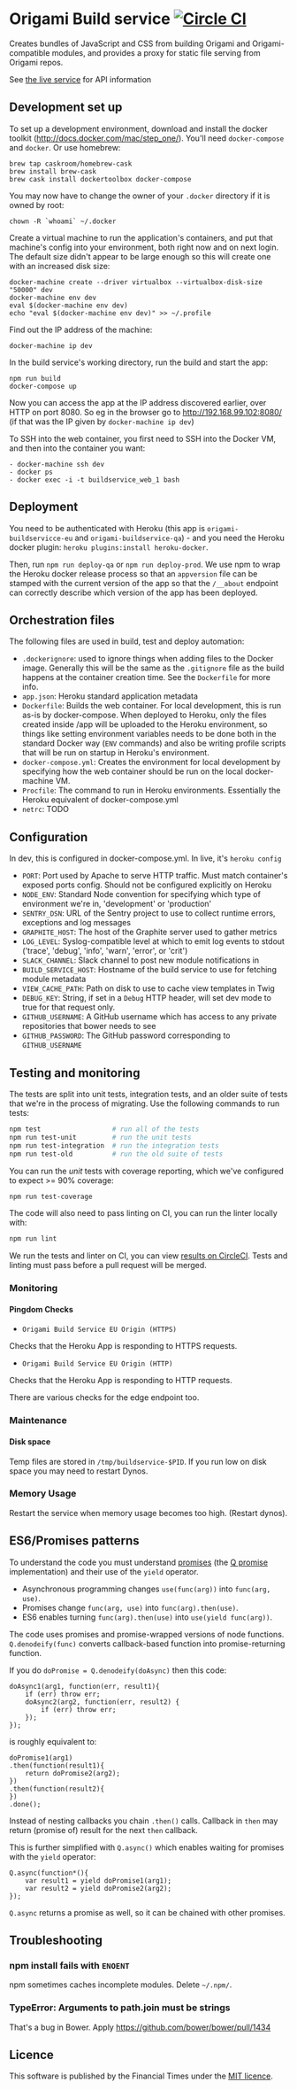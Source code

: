 # Origami Build service [![Circle CI](https://circleci.com/gh/Financial-Times/origami-build-service.svg?style=svg)](https://circleci.com/gh/Financial-Times/origami-build-service)

Creates bundles of JavaScript and CSS from building Origami and Origami-compatible modules, and provides a proxy for static file serving from Origami repos.

See [the live service](https://build.origami.ft.com/) for API information

## Development set up

To set up a development environment, download and install the docker toolkit (http://docs.docker.com/mac/step_one/).  You'll need `docker-compose` and `docker`.  Or use homebrew:

    brew tap caskroom/homebrew-cask
    brew install brew-cask
    brew cask install dockertoolbox docker-compose

You may now have to change the owner of your `.docker` directory if it is owned by root:

    chown -R `whoami` ~/.docker

Create a virtual machine to run the application's containers, and put that machine's config into your environment, both right now and on next login.  The default size didn't appear to be large enough so this will create one with an increased disk size:

    docker-machine create --driver virtualbox --virtualbox-disk-size "50000" dev
    docker-machine env dev
    eval $(docker-machine env dev)
    echo "eval $(docker-machine env dev)" >> ~/.profile

Find out the IP address of the machine:

    docker-machine ip dev

In the build service's working directory, run the build and start the app:

    npm run build
    docker-compose up

Now you can access the app at the IP address discovered earlier, over HTTP on port 8080.  So eg in the browser go to http://192.168.99.102:8080/ (if that was the IP given by `docker-machine ip dev`)

To SSH into the web container, you first need to SSH into the Docker VM, and then into the container you want:

    - docker-machine ssh dev
    - docker ps
    - docker exec -i -t buildservice_web_1 bash

## Deployment

You need to be authenticated with Heroku (this app is `origami-buildservicce-eu` and `origami-buildservice-qa`) - and you need the Heroku docker plugin: `heroku plugins:install heroku-docker`.

Then, run `npm run deploy-qa` or `npm run deploy-prod`.  We use npm to wrap the Heroku docker release process so that an `appversion` file can be stamped with the current version of the app so that the `/__about` endpoint can correctly describe which version of the app has been deployed.

## Orchestration files

The following files are used in build, test and deploy automation:

* `.dockerignore`: used to ignore things when adding files to the Docker image.  Generally this will be the same as the `.gitignore` file as the build happens at the container creation time.  See the `Dockerfile` for more info.
* `app.json`: Heroku standard application metadata
* `Dockerfile`: Builds the web container. For local development, this is run as-is by docker-compose. When deployed to Heroku, only the files created inside /app will be uploaded to the Heroku environment, so things like setting environment variables needs to be done both in the standard Docker way (`ENV` commands) and also be writing profile scripts that will be run on startup in Heroku's environment.
* `docker-compose.yml`: Creates the environment for local development by specifying how the web container should be run on the local docker-machine VM.
* `Procfile`: The command to run in Heroku environments.  Essentially the Heroku equivalent of docker-compose.yml
* `netrc`: TODO

## Configuration

In dev, this is configured in docker-compose.yml.  In live, it's `heroku config`

* `PORT`: Port used by Apache to serve HTTP traffic.  Must match container's exposed ports config.  Should not be configured explicitly on Heroku
* `NODE_ENV`: Standard Node convention for specifying which type of environment we're in, 'development' or 'production'
* `SENTRY_DSN`: URL of the Sentry project to use to collect runtime errors, exceptions and log messages
* `GRAPHITE_HOST`: The host of the Graphite server used to gather metrics
* `LOG_LEVEL`: Syslog-compatible level at which to emit log events to stdout ('trace', 'debug', 'info', 'warn', 'error', or 'crit')
* `SLACK_CHANNEL`: Slack channel to post new module notifications in
* `BUILD_SERVICE_HOST`: Hostname of the build service to use for fetching module metadata
* `VIEW_CACHE_PATH`: Path on disk to use to cache view templates in Twig
* `DEBUG_KEY`: String, if set in a `Debug` HTTP header, will set dev mode to true for that request only.
* `GITHUB_USERNAME`: A GitHub username which has access to any private repositories that bower needs to see
* `GITHUB_PASSWORD`: The GitHub password corresponding to `GITHUB_USERNAME`


## Testing and monitoring

The tests are split into unit tests, integration tests, and an older suite of tests that we're in the process of migrating. Use the following commands to run tests:

```sh
npm test                  # run all of the tests
npm run test-unit         # run the unit tests
npm run test-integration  # run the integration tests
npm run test-old          # run the old suite of tests
```

You can run the _unit_ tests with coverage reporting, which we've configured to expect >= 90% coverage:

```sh
npm run test-coverage
```

The code will also need to pass linting on CI, you can run the linter locally with:

```sh
npm run lint
```

We run the tests and linter on CI, you can view [results on CircleCI](https://circleci.com/gh/Financial-Times/origami-build-service). Tests and linting must pass before a pull request will be merged.


### Monitoring

#### Pingdom Checks

- `Origami Build Service EU Origin (HTTPS) `

Checks that the Heroku App is responding to HTTPS requests.

- `Origami Build Service EU Origin (HTTP)`

Checks that the Heroku App is responding to HTTP requests.

There are various checks for the edge endpoint too.

### Maintenance

#### Disk space

Temp files are stored in `/tmp/buildservice-$PID`. If you run low on disk
space you may need to restart Dynos.

### Memory Usage

Restart the service when memory usage becomes too high. (Restart dynos).


## ES6/Promises patterns

To understand the code you must understand [promises](http://www.html5rocks.com/en/tutorials/es6/promises/) (the [Q promise](https://github.com/kriskowal/q) implementation) and their use of the `yield` operator.

* Asynchronous programming changes `use(func(arg))` into `func(arg, use)`.
* Promises change `func(arg, use)` into `func(arg).then(use)`.
* ES6 enables turning `func(arg).then(use)` into  `use(yield func(arg))`.

The code uses promises and promise-wrapped versions of node functions. `Q.denodeify(func)` converts callback-based function into promise-returning function.

If you do `doPromise = Q.denodeify(doAsync)` then this code:

    doAsync1(arg1, function(err, result1){
        if (err) throw err;
        doAsync2(arg2, function(err, result2) {
            if (err) throw err;
        });
    });

is roughly equivalent to:

    doPromise1(arg1)
    .then(function(result1){
        return doPromise2(arg2);
    })
    .then(function(result2){
    })
    .done();

Instead of nesting callbacks you chain `.then()` calls. Callback in `then` may return (promise of) result for the next `then` callback.

This is further simplified with `Q.async()` which enables waiting for promises with the `yield` operator:

    Q.async(function*(){
        var result1 = yield doPromise1(arg1);
        var result2 = yield doPromise2(arg2);
    });

`Q.async` returns a promise as well, so it can be chained with other promises.


## Troubleshooting

### npm install fails with `ENOENT`

npm sometimes caches incomplete modules. Delete `~/.npm/`.

### TypeError: Arguments to path.join must be strings

That's a bug in Bower. Apply https://github.com/bower/bower/pull/1434


## Licence

This software is published by the Financial Times under the [MIT licence](http://opensource.org/licenses/MIT).
